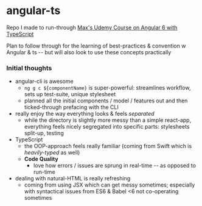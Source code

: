 # angular-ts
Repo I made to run-through [Max's Udemy Course on Angular 6 with TypeScript](google.com)

Plan to follow through for the learning of best-practices & convention w Angular & ts -- but will also look to use these concepts practically

### Initial thoughts
* angular-cli is awesome
    * `ng g c ${componentName}` is super-powerful: streamlines workflow, sets up test-suite, unique stylesheet
    * planned all the initial components / model / features out and then ticked-through prefacing with the CLI
* really enjoy the way everything looks & feels *separated*
    * while the directory is slightly more messy than a simple react-app, everything feels nicely segregated into specific parts: stylesheets split-up, testing
* TypeScript
    * the OOP-approach feels really familiar (coming from Swift which is *heavily-typed* as well)
    * **Code Quality**
        * love how errors / issues are sprung in real-time -- as opposed to run-time
* dealing with natural-HTML is really refreshing
    * coming from using JSX which can get messy sometimes; especially with syntactical issues from ES6 & Babel <6 not co-operating sometimes
